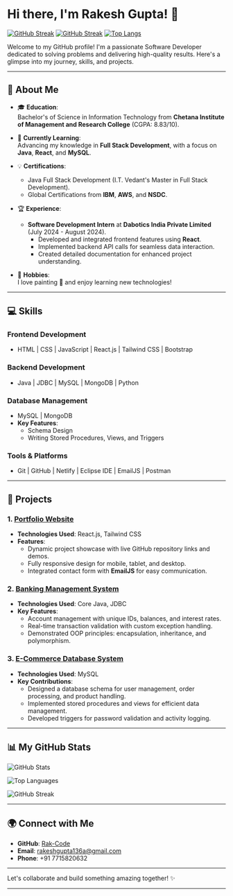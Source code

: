 # Hi there, I'm Rakesh Gupta! 👋  

[![GitHub Streak](https://streak-stats.demolab.com?user=Rak-Code)](https://git.io/streak-stats)
<a href="https://git.io/streak-stats"><img src="https://streak-stats.demolab.com?user=Rak-Code" alt="GitHub Streak" /></a>
[![Top Langs](https://github-readme-stats.vercel.app/api/top-langs/?username=Rak-Code&hide=css,html)](https://github.com/Rak-Code/github-readme-stats)

Welcome to my GitHub profile! I'm a passionate Software Developer dedicated to solving problems and delivering high-quality results. Here's a glimpse into my journey, skills, and projects.  

---

## 🚀 About Me  

- 🎓 **Education**:  
  Bachelor's of Science in Information Technology from **Chetana Institute of Management and Research College** (CGPA: 8.83/10).  

- 🌱 **Currently Learning**:  
  Advancing my knowledge in **Full Stack Development**, with a focus on **Java**, **React**, and **MySQL**.  

- 💡 **Certifications**:  
  - Java Full Stack Development (I.T. Vedant's Master in Full Stack Development).  
  - Global Certifications from **IBM**, **AWS**, and **NSDC**.  

- 🏆 **Experience**:  
  - **Software Development Intern** at **Dabotics India Private Limited** (July 2024 - August 2024).  
    - Developed and integrated frontend features using **React**.  
    - Implemented backend API calls for seamless data interaction.  
    - Created detailed documentation for enhanced project understanding.  

- 🎨 **Hobbies**:  
  I love painting 🎨 and enjoy learning new technologies!  

---

## 💻 Skills  

### **Frontend Development**  
- HTML | CSS | JavaScript | React.js | Tailwind CSS | Bootstrap  

### **Backend Development**  
- Java | JDBC | MySQL | MongoDB | Python  

### **Database Management**  
- MySQL | MongoDB  
- **Key Features**:  
  - Schema Design  
  - Writing Stored Procedures, Views, and Triggers  

### **Tools & Platforms**  
- Git | GitHub | Netlify | Eclipse IDE | EmailJS | Postman  

---

## 🌟 Projects  

### 1. [Portfolio Website](https://github.com/Rak-Code/rakportfolio)  
- **Technologies Used**: React.js, Tailwind CSS  
- **Features**:  
  - Dynamic project showcase with live GitHub repository links and demos.  
  - Fully responsive design for mobile, tablet, and desktop.  
  - Integrated contact form with **EmailJS** for easy communication.  

### 2. [Banking Management System](https://github.com/Rak-Code/BankingManagementSystem)  
- **Technologies Used**: Core Java, JDBC  
- **Key Features**:  
  - Account management with unique IDs, balances, and interest rates.  
  - Real-time transaction validation with custom exception handling.  
  - Demonstrated OOP principles: encapsulation, inheritance, and polymorphism.  

### 3. [E-Commerce Database System](https://github.com/Rak-Code/MySQLProject)  
- **Technologies Used**: MySQL 
- **Key Contributions**:  
  - Designed a database schema for user management, order processing, and product handling.  
  - Implemented stored procedures and views for efficient data management.  
  - Developed triggers for password validation and activity logging.  

---

## 📊 My GitHub Stats

![GitHub Stats](https://github-readme-stats.vercel.app/api?username=Rak-Code&show_icons=true&theme=light&hide=issues&count_private=true&include_all_commits=true)

![Top Languages](https://github-readme-stats.vercel.app/api/top-langs/?username=Rak-Code&layout=compact&theme=light&langs_count=10)

![GitHub Streak](https://streak-stats.demolab.com/?user=Rak-Code&theme=light&date_format=M%20j%5B%2C%20Y%5D)

---


## 🌍 Connect with Me  

- **GitHub**: [Rak-Code](https://github.com/Rak-Code)  
- **Email**: [rakeshgupta136a@gmail.com](mailto:rakeshgupta136a@gmail.com)  
- **Phone**: +91 7715820632  

---

Let's collaborate and build something amazing together! ✨  

---

